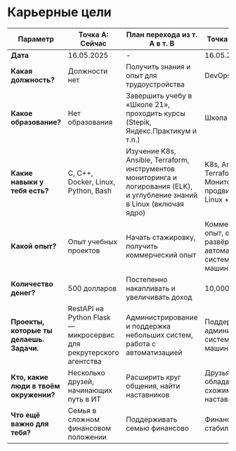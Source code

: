 # Карьерные цели

| Параметр                                      | Точка А: Сейчас                                  | План перехода из т. А в т. В                         | Точка В: Через год                                  | Точка С: Через 5 лет                                      |
|-----------------------------------------------|------------------------------------------------|---------------------------------------------------|----------------------------------------------------|---------------------------------------------------------|
| **Дата**                                      | 16.05.2025                                     | -                                                 | 16.05.2026                                         | 16.05.2030                                              |
| **Какая должность?**                          | Должности нет                                  | Получить знания и опыт для трудоустройства        | DevOps Junior                                      | DevOps Senior / Lead                                           |
| **Какое образование?**                        | Нет образования                                | Завершить учебу в «Школе 21», проходить курсы (Stepik, Яндекс.Практикум и т.п.)                      | Школа 21, Курсы                                           | Школа 21, Курсы                                                |
| **Какие навыки у тебя есть?**                 | C, C++, Docker, Linux, Python, Bash                  | Изучение K8s, Ansible, Terraform, инструментов мониторинга и логирования (ELK), и углубление знаний в Linux (включая ядро) | K8s, Ansible, Terraform, Мониторинг, продвинутое знание Linux + ядро | Глубокие знания в DevOps и смежных направлениях (SQL, Python, GO, CyberSec)          |
| **Какой опыт?**                               | Опыт учебных проектов                          | Начать стажировку, получить коммерческий опыт     | Коммерческий опыт, опыт развёртывания и автоматизации систем (100+ машин) | Опыт масштабирования и управления большими системами (2000+ машин)     |
| **Количество денег?**                         | 500 долларов                                   | Постепенно накапливать и увеличивать доход        | 10,000 долларов                                    | 100,000 долларов                                        |
| **Проекты, которые ты делаешь. Задачи.**      | RestAPI на Python Flask — микросервис для рекрутерского агентства | Администрирование и поддержка небольших систем, работа с автоматизацией | Поддержка и администрирование систем (100-1000 машин) | Поддержка и масштабирование крупной инфраструктуры (2000+ машин)       |
| **Кто, какие люди в твоём окружении?**        | Несколько друзей, начинающих путь в ИТ         | Расширить круг общения, найти наставников         | Друзья, обладающие схожими навыками, наставники    | Профессионалы, эксперты, коллеги в индустрии            |
| **Что ещё важно для тебя?**                   | Семья в сложном финансовом положении           | Поддерживать семью финансово                      | Финансовая стабильность семьи                      | Достаток и сбережения для всей семьи                    |
